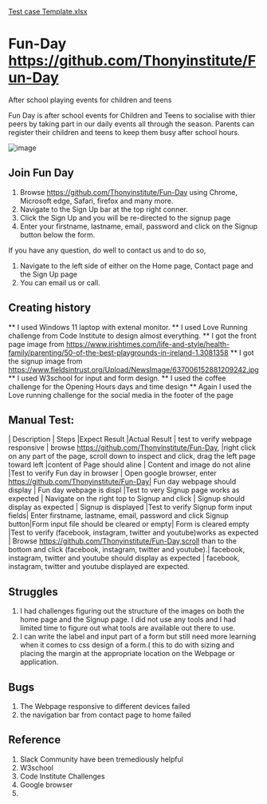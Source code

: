[Test case Template.xlsx](https://github.com/Thonyinstitute/Fun-Day/files/10556528/Test.case.Template.xlsx)
# Fun-Day https://github.com/Thonyinstitute/Fun-Day

After school playing events for children and teens

Fun Day is after school events for Children and Teens to socialise with thier peers by taking part in our daily events all through the season. Parents can register their children and teens to keep them busy after school hours.

![image](https://user-images.githubusercontent.com/122373462/215998968-16b6c32d-8c04-432a-b67e-8ba4be1ca8f1.png)

## Join Fun Day

1. Browse https://github.com/Thonyinstitute/Fun-Day using Chrome, Microsoft edge, Safari, firefox and many more.
2. Navigate to the Sign Up bar at the top right conner.
3. Click the Sign Up and you will be re-directed to the signup page
4. Enter your firstname, lastname, email, password and click on the Signup button below the form.

If you have any question, do well to contact us and to do so,
1. Navigate to the left side of either on the Home page, Contact page and the Sign Up page
2. You can email us or call.

## Creating history

** I used Windows 11 laptop with extenal monitor.
** I used Love Running challenge from Code Institute to design almost everything.
** I got the front page image from https://www.irishtimes.com/life-and-style/health-family/parenting/50-of-the-best-playgrounds-in-ireland-1.3081358
** I got the signup image from https://www.fieldsintrust.org/Upload/NewsImage/637006152881209242.jpg
** I used W3school for input and form design.
** I used the coffee challenge for the Opening Hours days and time design
** Again I used the Love running challenge for the social media in the footer of the page


## Manual Test:

| Description                       | Steps                                                                       |Expect Result                  |Actual Result
| test to verify webpage responsive | browse https://github.com/Thonyinstitute/Fun-Day, 
                                    |right click on any part of the page, scroll down to inspect and click, 
                                     drag the left page toward left                                                |content of Page should aline | Content and image do not aline
|Test to verify Fun day in browser  | Open google browser, enter https://github.com/Thonyinstitute/Fun-Day| Fun day webpage should display        | Fun day webpage is displ
|Test to very Signup page works as expected | Navigate on the right top to Signup and click                | Signup should display as expected     | Signup is displayed
|Test to verify Signup form input fields| Enter firstname, lastname, email, password and click Signup button|Form input file should be cleared or empty| Form is cleared empty 
|Test to verify (facebook, instagram, twitter and youtube)works as expected | Browse https://github.com/Thonyinstitute/Fun-Day,scroll than to the bottom and click (facebook, instagram, twitter and youtube).| facebook, instagram, twitter and youtube should display as expected | facebook, instagram, twitter and youtube displayed are expected.

## Struggles
1. I had challenges figuring out the structure of the images on both the home page and the Signup page. I did not use any tools and I had limited time to figure out what tools are available out there to use.
2. I can write the label and input part of a form but still need more learning when it comes to css design of a form.( this to do with sizing and placing the margin at the appropriate location on the Webpage or application.
 

## Bugs

1. The Webpage responsive to different devices failed
2. the navigation bar from contact page to home failed

## Reference
1. Slack Community have been tremediously helpful
2. W3school
3. Code Institute Challenges 
4. Google browser
5. 

 





 
